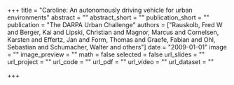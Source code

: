 +++
title = "Caroline: An autonomously driving vehicle for urban environments"
abstract = ""
abstract_short = ""
publication_short = ""
publication = "The DARPA Urban Challenge"
authors = ["Rauskolb, Fred W and Berger, Kai and Lipski, Christian and Magnor, Marcus and Cornelsen, Karsten and Effertz, Jan and Form, Thomas and Graefe, Fabian and Ohl, Sebastian and Schumacher, Walter and others"]
date = "2009-01-01"
image = ""
image_preview = ""
math = false
selected = false
url_slides = ""
url_project = ""
url_code = ""
url_pdf = ""
url_video = ""
url_dataset = ""

+++
